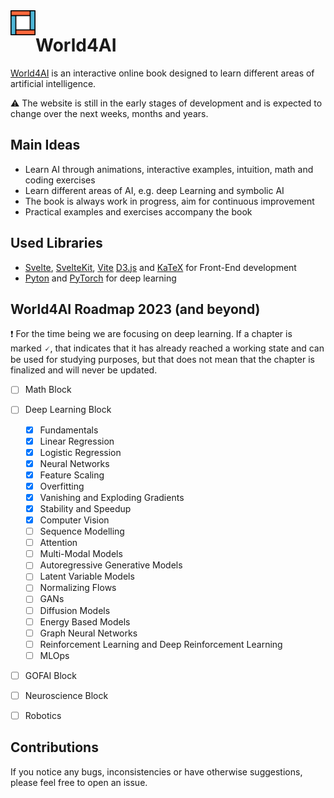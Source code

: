 <img src='logo.svg' align="left" width="40px" margin="20px">

# World4AI

[World4AI](https://world4ai.org) is an interactive online book designed to learn different areas of artificial intelligence.

⚠️ The website is still in the early stages of development and is expected to change over the next weeks, months and years.

## Main Ideas

- Learn AI through animations, interactive examples, intuition, math and coding exercises
- Learn different areas of AI, e.g. deep Learning and symbolic AI
- The book is always work in progress, aim for continuous improvement
- Practical examples and exercises accompany the book

## Used Libraries

- [Svelte](https://svelte.dev/), [SvelteKit](https://kit.svelte.dev/), [Vite](https://vitejs.dev/) [D3.js](https://d3js.org/) and [KaTeX](https://katex.org/) for Front-End development
- [Pyton](https://www.python.org/) and [PyTorch](https://pytorch.org/) for deep learning

## World4AI Roadmap 2023 (and beyond)

❗ For the time being we are focusing on deep learning.
If a chapter is marked 🗸, that indicates that it has already reached a working state and can be used for studying purposes, but that does not mean that the chapter is finalized and will never be updated.

- [ ] Math Block

- [ ] Deep Learning Block

  - [x] Fundamentals
  - [x] Linear Regression
  - [x] Logistic Regression
  - [x] Neural Networks
  - [x] Feature Scaling
  - [x] Overfitting
  - [x] Vanishing and Exploding Gradients
  - [x] Stability and Speedup
  - [x] Computer Vision
  - [ ] Sequence Modelling
  - [ ] Attention
  - [ ] Multi-Modal Models
  - [ ] Autoregressive Generative Models
  - [ ] Latent Variable Models
  - [ ] Normalizing Flows
  - [ ] GANs
  - [ ] Diffusion Models
  - [ ] Energy Based Models
  - [ ] Graph Neural Networks
  - [ ] Reinforcement Learning and Deep Reinforcement Learning
  - [ ] MLOps

- [ ] GOFAI Block

- [ ] Neuroscience Block

- [ ] Robotics

## Contributions

If you notice any bugs, inconsistencies or have otherwise suggestions, please feel free to open an issue.
